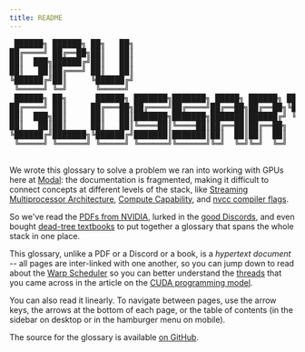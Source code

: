 ```yaml
---
title: README
---
```


<pre class="text-xs md:text-base font-mono whitespace-pre">
 ██████╗ ██████╗ ██╗   ██╗
██╔════╝ ██╔══██╗██║   ██║
██║  ███╗██████╔╝██║   ██║
██║   ██║██╔═══╝ ██║   ██║
╚██████╔╝██║     ╚██████╔╝
 ╚═════╝ ╚═╝      ╚═════╝
 ██████╗ ██╗      ██████╗ ███████╗███████╗ █████╗ ██████╗ ██╗   ██╗
██╔════╝ ██║     ██╔═══██╗██╔════╝██╔════╝██╔══██╗██╔══██╗╚██╗ ██╔╝
██║  ███╗██║     ██║   ██║███████╗███████╗███████║██████╔╝ ╚████╔╝
██║   ██║██║     ██║   ██║╚════██║╚════██║██╔══██║██╔══██╗  ╚██╔╝
╚██████╔╝███████╗╚██████╔╝███████║███████║██║  ██║██║  ██║   ██║
 ╚═════╝ ╚══════╝ ╚═════╝ ╚══════╝╚══════╝╚═╝  ╚═╝╚═╝  ╚═╝   ╚═╝
 </pre>

We wrote this glossary to solve a problem we ran into working with GPUs here at
[Modal](/readme): the documentation is fragmented, making it difficult to connect
concepts at different levels of the stack, like
[Streaming Multiprocessor Architecture](/device-hardware/streaming-multiprocessor-architecture),
[Compute Capability](/device-software/compute-capability), and
[nvcc compiler flags](/host-software/nvcc).

So we've read the
[PDFs from NVIDIA](https://docs.nvidia.com/cuda/pdf/PTX_Writers_Guide_To_Interoperability.pdf),
lurked in the [good Discords](https://discord.gg/gpumode), and even bought
[dead-tree textbooks](https://www.amazon.com/Professional-CUDA-Programming-John-Cheng/dp/1118739329)
to put together a glossary that spans the whole stack in one place.

This glossary, unlike a PDF or a Discord or a book, is a _hypertext document_ --
all pages are inter-linked with one another, so you can jump down to read about
the [Warp Scheduler](/device-hardware/warp-scheduler) so you can
better understand the [threads](/device-software/thread) that you
came across in the article on the
[CUDA programming model](/host-software/cuda-c).

You can also read it linearly. To navigate between pages, use the arrow keys,
the arrows at the bottom of each page, or the table of contents (in the sidebar
on desktop or in the hamburger menu on mobile).

The source for the glossary is available
[on GitHub](https://github.com/modal-labs/gpu-glossary).
